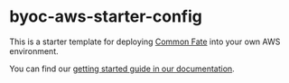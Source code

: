 # byoc-aws-starter-config

This is a starter template for deploying [Common Fate](https://commonfate.io) into your own AWS environment.

You can find our [getting started guide in our documentation](https://docs.commonfate.io/setup/deploy).

